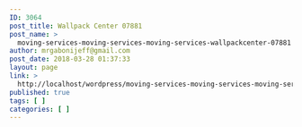 ```yaml
---
ID: 3064
post_title: Wallpack Center 07881
post_name: >
  moving-services-moving-services-moving-services-wallpackcenter-07881
author: mrgabonijeff@gmail.com
post_date: 2018-03-28 01:37:33
layout: page
link: >
  http://localhost/wordpress/moving-services-moving-services-moving-services-wallpackcenter-07881/
published: true
tags: [ ]
categories: [ ]
---
```

